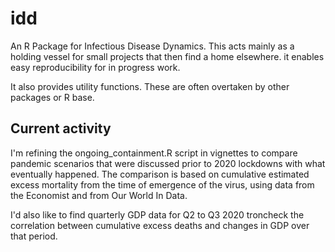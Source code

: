 # idd

An R Package for Infectious Disease Dynamics. This acts mainly as a holding vessel for small projects that then find a home elsewhere. it enables easy reproducibility for in progress work.

It also provides utility functions. These are often overtaken by other packages or R base. 

## Current activity

I'm refining the ongoing_containment.R script in vignettes to compare pandemic scenarios that were discussed prior to 2020 lockdowns with what eventually happened. The comparison is based on cumulative estimated excess mortality from the time of emergence of the virus, using data from the Economist and from Our World In Data. 

I'd also like to find quarterly GDP data for Q2 to Q3 2020 troncheck the correlation between cumulative excess deaths and changes in GDP over that period.

